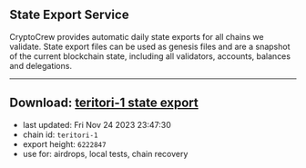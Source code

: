 ## State Export Service
CryptoCrew provides automatic daily state exports for all chains we validate. State export files can be used as genesis files and are a snapshot of the current blockchain state, including all validators, accounts, balances and delegations.

---
**Download: [teritori-1 state export](https://dl.ccvalidators.com/SERVICE/teritori/teritori-1_export_6222847.json)**
---

- last updated: Fri Nov 24 2023 23:47:30
- chain id: `teritori-1`
- export height: `6222847`
- use for: airdrops, local tests, chain recovery
